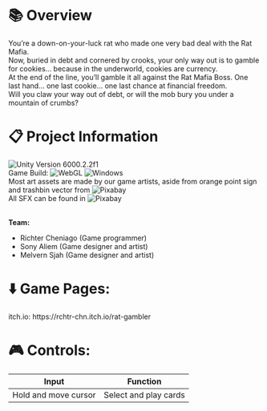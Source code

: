 <h1>📚 Overview</h1>
  You’re a down-on-your-luck rat who made one very bad deal with the Rat Mafia.<br/>
  Now, buried in debt and cornered by crooks, your only way out is to gamble for cookies… because in the underworld, cookies are currency.<br/>
  At the end of the line, you’ll gamble it all against the Rat Mafia Boss.
  One last hand… one last cookie… one last chance at financial freedom.<br/>
  Will you claw your way out of debt, or will the mob bury you under a mountain of crumbs?

<h1>📋 Project Information</h1>

  ![Unity Version 6000.2.2f1](https://img.shields.io/badge/Unity_Version-6000.2.2f1-FFFFFF.svg?style=flat-square&logo=unity) <br/>
  Game Build: ![WebGL](https://img.shields.io/badge/WebGL-990000.svg?style=flat-square&logo=WebGL) ![Windows](https://img.shields.io/badge/Windows-004fe1.svg?style=flat-square&logo=windows) <br/>
  Most art assets are made by our game artists, aside from orange point sign and trashbin vector from ![Pixabay](https://img.shields.io/badge/Pixabay-191B26.svg?style=flat-square&logo=Pixabay) <br/>
  All SFX can be found in ![Pixabay](https://img.shields.io/badge/Pixabay-191B26.svg?style=flat-square&logo=Pixabay) <br/> <br/>
  
  <b>Team:</b>
  - Richter Cheniago (Game programmer)
  - Sony Aliem (Game designer and artist)
  - Melvern Sjah (Game designer and artist)

<h1>⬇️ Game Pages:</h1>
  itch.io: https://rchtr-chn.itch.io/rat-gambler

<h1>🎮 Controls:</h1>

  | Input | Function |
  | -------------------- | --------------------- |
  | Hold and move cursor | Select and play cards |
